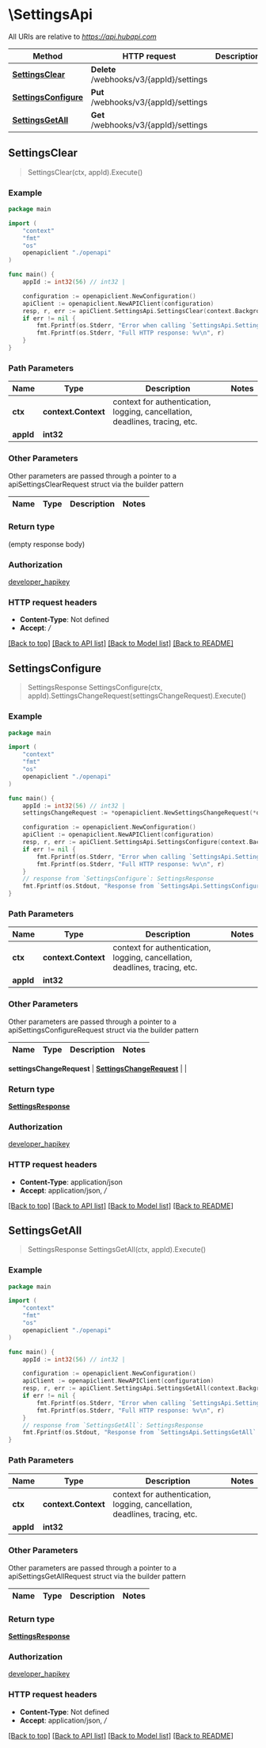# \SettingsApi

All URIs are relative to *https://api.hubapi.com*

Method | HTTP request | Description
------------- | ------------- | -------------
[**SettingsClear**](SettingsApi.md#SettingsClear) | **Delete** /webhooks/v3/{appId}/settings | 
[**SettingsConfigure**](SettingsApi.md#SettingsConfigure) | **Put** /webhooks/v3/{appId}/settings | 
[**SettingsGetAll**](SettingsApi.md#SettingsGetAll) | **Get** /webhooks/v3/{appId}/settings | 



## SettingsClear

> SettingsClear(ctx, appId).Execute()



### Example

```go
package main

import (
    "context"
    "fmt"
    "os"
    openapiclient "./openapi"
)

func main() {
    appId := int32(56) // int32 | 

    configuration := openapiclient.NewConfiguration()
    apiClient := openapiclient.NewAPIClient(configuration)
    resp, r, err := apiClient.SettingsApi.SettingsClear(context.Background(), appId).Execute()
    if err != nil {
        fmt.Fprintf(os.Stderr, "Error when calling `SettingsApi.SettingsClear``: %v\n", err)
        fmt.Fprintf(os.Stderr, "Full HTTP response: %v\n", r)
    }
}
```

### Path Parameters


Name | Type | Description  | Notes
------------- | ------------- | ------------- | -------------
**ctx** | **context.Context** | context for authentication, logging, cancellation, deadlines, tracing, etc.
**appId** | **int32** |  | 

### Other Parameters

Other parameters are passed through a pointer to a apiSettingsClearRequest struct via the builder pattern


Name | Type | Description  | Notes
------------- | ------------- | ------------- | -------------


### Return type

 (empty response body)

### Authorization

[developer_hapikey](../README.md#developer_hapikey)

### HTTP request headers

- **Content-Type**: Not defined
- **Accept**: */*

[[Back to top]](#) [[Back to API list]](../README.md#documentation-for-api-endpoints)
[[Back to Model list]](../README.md#documentation-for-models)
[[Back to README]](../README.md)


## SettingsConfigure

> SettingsResponse SettingsConfigure(ctx, appId).SettingsChangeRequest(settingsChangeRequest).Execute()



### Example

```go
package main

import (
    "context"
    "fmt"
    "os"
    openapiclient "./openapi"
)

func main() {
    appId := int32(56) // int32 | 
    settingsChangeRequest := *openapiclient.NewSettingsChangeRequest(*openapiclient.NewThrottlingSettings("Period_example", int32(123)), "https://www.example.com/hubspot/target") // SettingsChangeRequest | 

    configuration := openapiclient.NewConfiguration()
    apiClient := openapiclient.NewAPIClient(configuration)
    resp, r, err := apiClient.SettingsApi.SettingsConfigure(context.Background(), appId).SettingsChangeRequest(settingsChangeRequest).Execute()
    if err != nil {
        fmt.Fprintf(os.Stderr, "Error when calling `SettingsApi.SettingsConfigure``: %v\n", err)
        fmt.Fprintf(os.Stderr, "Full HTTP response: %v\n", r)
    }
    // response from `SettingsConfigure`: SettingsResponse
    fmt.Fprintf(os.Stdout, "Response from `SettingsApi.SettingsConfigure`: %v\n", resp)
}
```

### Path Parameters


Name | Type | Description  | Notes
------------- | ------------- | ------------- | -------------
**ctx** | **context.Context** | context for authentication, logging, cancellation, deadlines, tracing, etc.
**appId** | **int32** |  | 

### Other Parameters

Other parameters are passed through a pointer to a apiSettingsConfigureRequest struct via the builder pattern


Name | Type | Description  | Notes
------------- | ------------- | ------------- | -------------

 **settingsChangeRequest** | [**SettingsChangeRequest**](SettingsChangeRequest.md) |  | 

### Return type

[**SettingsResponse**](SettingsResponse.md)

### Authorization

[developer_hapikey](../README.md#developer_hapikey)

### HTTP request headers

- **Content-Type**: application/json
- **Accept**: application/json, */*

[[Back to top]](#) [[Back to API list]](../README.md#documentation-for-api-endpoints)
[[Back to Model list]](../README.md#documentation-for-models)
[[Back to README]](../README.md)


## SettingsGetAll

> SettingsResponse SettingsGetAll(ctx, appId).Execute()



### Example

```go
package main

import (
    "context"
    "fmt"
    "os"
    openapiclient "./openapi"
)

func main() {
    appId := int32(56) // int32 | 

    configuration := openapiclient.NewConfiguration()
    apiClient := openapiclient.NewAPIClient(configuration)
    resp, r, err := apiClient.SettingsApi.SettingsGetAll(context.Background(), appId).Execute()
    if err != nil {
        fmt.Fprintf(os.Stderr, "Error when calling `SettingsApi.SettingsGetAll``: %v\n", err)
        fmt.Fprintf(os.Stderr, "Full HTTP response: %v\n", r)
    }
    // response from `SettingsGetAll`: SettingsResponse
    fmt.Fprintf(os.Stdout, "Response from `SettingsApi.SettingsGetAll`: %v\n", resp)
}
```

### Path Parameters


Name | Type | Description  | Notes
------------- | ------------- | ------------- | -------------
**ctx** | **context.Context** | context for authentication, logging, cancellation, deadlines, tracing, etc.
**appId** | **int32** |  | 

### Other Parameters

Other parameters are passed through a pointer to a apiSettingsGetAllRequest struct via the builder pattern


Name | Type | Description  | Notes
------------- | ------------- | ------------- | -------------


### Return type

[**SettingsResponse**](SettingsResponse.md)

### Authorization

[developer_hapikey](../README.md#developer_hapikey)

### HTTP request headers

- **Content-Type**: Not defined
- **Accept**: application/json, */*

[[Back to top]](#) [[Back to API list]](../README.md#documentation-for-api-endpoints)
[[Back to Model list]](../README.md#documentation-for-models)
[[Back to README]](../README.md)

